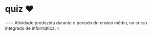 # quiz ♥
⸺ Atividade produzida durante o período do ensino médio, no curso integrado de informática. ☾

